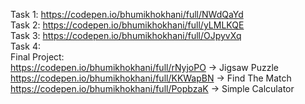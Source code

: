 Task 1: https://codepen.io/bhumikhokhani/full/NWdQaYd </br>
Task 2: https://codepen.io/bhumikhokhani/full/yLMLKQE </br>
Task 3: https://codepen.io/bhumikhokhani/full/OJpyvXq </br>
Task 4: </br>
Final Project: </br>
https://codepen.io/bhumikhokhani/full/rNyjoPO -> Jigsaw Puzzle </br>
https://codepen.io/bhumikhokhani/full/KKWapBN -> Find The Match </br>
https://codepen.io/bhumikhokhani/full/PopbzaK -> Simple Calculator </br>

